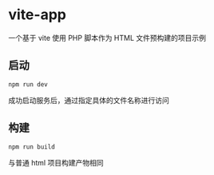 # vite-app

一个基于 vite 使用 PHP 脚本作为 HTML 文件预构建的项目示例

## 启动

```shell
npm run dev
```

成功启动服务后，通过指定具体的文件名称进行访问

## 构建

```shell
npm run build
```

与普通 html 项目构建产物相同
